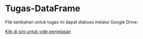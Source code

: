 # Tugas-DataFrame

File tambahan untuk tugas ini dapat diakses melalui Google Drive:

[Klik di sini untuk vide penjelasan](https://drive.google.com/file/d/1CaPDfbOhsH9amkSJf14XhcYm-ucCP4yB/view?usp=sharing)

